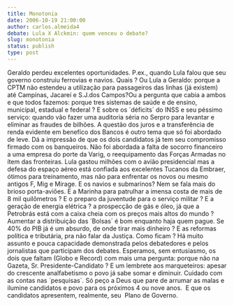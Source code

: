 ```yaml
---
title: Monotonia
date: 2006-10-19 21:00:00
author: carlos.almeida4
debate: Lula X Alckmin: quem venceu o debate?
slug: monotonia
status: publish 
type: post
---
```


Geraldo perdeu excelentes oportunidades. P.ex., quando Lula falou que seu governo construiu ferrovias e navios. Quais ? Ou Lula a Geraldo: porque a CPTM não estendeu a utilização para passageiros das linhas (já existem) até Campinas, Jacareí e S.J.dos Campos?Ou a pergunta que cabia a ambos e que todos fazemos: porque tres sistemas de saúde e de ensino, municipal, estadual e federal ? E sobre os ´déficits´ do INSS e seu péssimo serviço: quando vão fazer uma auditoria séria no Serpro para levantar e eliminar as fraudes de bilhões. A questão dos juros e a transferência de renda evidente em benefíco dos Bancos é outro tema que só foi abordado de leve. Dá a impressão de que os dois candidatos já tem seu compromisso firmado com os banqueiros. Não foi abordada a falta de socorro financeiro a uma empresa do porte da Varig, o reequipamento das Forças Armadas no ítem das fronteiras. Lula gastou milhões com o avião presidencial mas a defesa do espaço aéreo está confiada aos excelentes Tucanos da Embraer, ótimos para treinamento, mas não para enfrentar os novos ou mesmo antigos F, Mig e Mirage. E os navios e submarinos? Nem se fala mais do brioso porta-aviões. E a Marinha para patrulhar a imensa costa de mais de 8 mil quilômetros ? E o preparo da juventude para o serviço militar ? E a geração de energia elétrica ? a prospecção de gás e óleo, já que a Petrobrás está com a caixa cheia com os preços mais altos do mundo ? Aumentar a distribuição das ´Bolsas´ é bom enquanto haja quem pague. Se 40% do PIB já é um absurdo, de onde tirar mais dinheiro ? E as reformas política e tributária, pra não falar da Justiça. Como ficam ? Há muito assunto e pouca capacidade demonstrada pelos debatedores e pelos jornalistas que participam dos debates. Esperamos, sem entusiasmo, os dois que faltam (Globo e Record) com mais uma pergunta: porque não na Gazeta, Sr. Presidente-Candidato ? E um lembrete aos marqueteiros: apesar do crescente analfabetismo o povo já sabe somar e diminuir. Cuidado com as contas nas ´pesquisas´. Só peço a Deus que pare de arrumar as malas e ilumine candidatos e povo para os próximos 4 ou nove anos.  E que os candidatos apresentem, realmente, seu  Plano de Governo.


 


 


 


